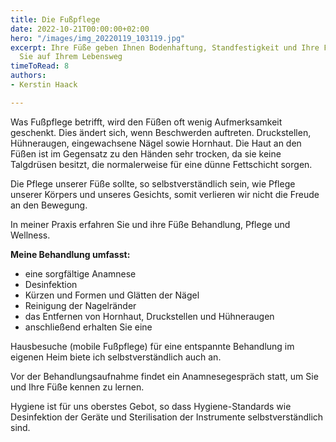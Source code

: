 ```yaml
---
title: Die Fußpflege
date: 2022-10-21T00:00:00+02:00
hero: "/images/img_20220119_103119.jpg"
excerpt: Ihre Füße geben Ihnen Bodenhaftung, Standfestigkeit und Ihre Füße begleiten
  Sie auf Ihrem Lebensweg
timeToRead: 8
authors:
- Kerstin Haack

---
```

Was Fußpflege betrifft, wird den Füßen oft wenig Aufmerksamkeit geschenkt. Dies ändert sich, wenn Beschwerden auftreten. Druckstellen, Hühneraugen, eingewachsene Nägel sowie Hornhaut. Die Haut an den Füßen ist im Gegensatz zu den Händen sehr trocken, da sie keine Talgdrüsen besitzt, die normalerweise für eine dünne Fettschicht sorgen.

Die Pflege unserer Füße sollte, so selbstverständlich sein, wie Pflege unserer Körpers und unseres Gesichts, somit verlieren wir nicht die Freude an den Bewegung.

In meiner Praxis erfahren Sie und ihre Füße Behandlung, Pflege und Wellness.

  
 **Meine Behandlung umfasst:**  
 - eine sorgfältige Anamnese  
 - Desinfektion  
 - Kürzen und Formen und Glätten der Nägel  
 - Reinigung der Nagelränder  
 - das Entfernen von Hornhaut, Druckstellen und Hühneraugen  
 - anschließend erhalten Sie eine   
   
 Hausbesuche (mobile Fußpflege) für eine entspannte Behandlung im eigenen Heim biete ich selbstverständlich auch an.

Vor der Behandlungsaufnahme findet ein Anamnesegespräch statt, um Sie und Ihre Füße kennen zu lernen.

Hygiene ist für uns oberstes Gebot, so dass Hygiene-Standards wie Desinfektion der Geräte und Sterilisation der Instrumente selbstverständlich sind.